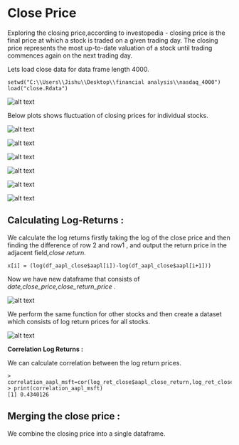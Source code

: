 # Close Price  

Exploring the closing price,according to investopedia - closing price is the final price at which a stock is traded on a given trading day. The closing price represents the most up-to-date valuation of a stock until trading commences again on the next trading day.  

Lets load close data for data frame length 4000.  

```
setwd("C:\\Users\\Jishu\\Desktop\\financial analysis\\nasdaq_4000")
load("close.Rdata")
```  

![alt text](https://github.com/jishu1989/Financial-Analysis/blob/master/screenshots/close.JPG)  

Below plots shows fluctuation of closing prices for individual stocks.  

![alt text](https://github.com/jishu1989/Financial-Analysis/blob/master/screenshots/close_price_AAPL.JPG)  

![alt text](https://github.com/jishu1989/Financial-Analysis/blob/master/screenshots/close_price_AMD.JPG)  

![alt text](https://github.com/jishu1989/Financial-Analysis/blob/master/screenshots/close_price_AMZN.JPG)  

![alt text](https://github.com/jishu1989/Financial-Analysis/blob/master/screenshots/close_price_ATVI.JPG)  

![alt text](https://github.com/jishu1989/Financial-Analysis/blob/master/screenshots/close_price_INTC.JPG)  

![alt text](https://github.com/jishu1989/Financial-Analysis/blob/master/screenshots/close_price_MSFT.JPG)  

## Calculating Log-Returns :  

We calculate the log returns firstly taking the log of the close price and then finding the  difference of row 2 and row1 , and output the return price in the adjacent field,*close return*.  

```
x[i] = (log(df_aapl_close$aapl[i])-log(df_aapl_close$aapl[i+1]))
```

Now we have new dataframe that consists of *date,close_price,close_return_price* .  

![alt text](https://github.com/jishu1989/Financial-Analysis/blob/master/screenshots/aapl_close_ret.JPG)  

We perform the same function for other stocks and then create a dataset which consists of log return prices for all stocks.

![alt text](https://github.com/jishu1989/Financial-Analysis/blob/master/screenshots/log_ret_close.JPG)  


**Correlation Log Returns :**

We can calculate correlation between the log return prices.  

```
> correlation_aapl_msft=cor(log_ret_close$aapl_close_return,log_ret_close$msft_close_return)
> print(correlation_aapl_msft)
[1] 0.4340126
```  
## Merging the close price :  

We combine the closing price into a single dataframe.












